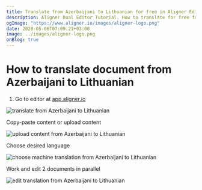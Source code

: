 ```yaml
---
title: Translate from Azerbaijani to Lithuanian for free in Aligner Editor
description: Aligner Dual Editor Tutorial. How to translate for free from Azerbaijani to Lithuanian. Aligner is multilingual document management platform. 
ogImage: "https://www.aligner.io/images/aligner-logo.png"
date: 2020-05-06T07:09:21+03:00
image: ../images/aligner-logo.png
onBlog: true
---
```


# How to translate document from Azerbaijani to Lithuanian

1. Go to editor at [app.aligner.io](https://app.aligner.io "Aligner App web page")

![translate from Azerbaijani to Lithuanian](../aligner-blank-editor.png "translate from Azerbaijani to Lithuanian")

Copy-paste content or upload content

![upload content from Azerbaijani to Lithuanian](../aligner-uploaded-document.png "upload content from Azerbaijani to Lithuanian")

Choose desired language

![choose machine translation from Azerbaijani to Lithuanian](../aligner-language-dropdown.png "choose machine translation from Azerbaijani to Lithuanian")

Work and edit 2 documents in parallel

![edit translation from Azerbaijani to Lithuanian](../aligner-double-sitded-editor.png "edit translation from Azerbaijani to Lithuanian")

